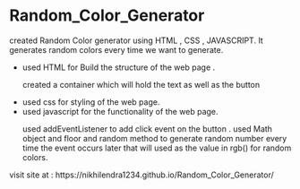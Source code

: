 # Random_Color_Generator
created Random Color generator using HTML , CSS , JAVASCRIPT. It generates random colors every time we want to generate.
<ul>
  <li> used HTML for Build the structure of the web page .
  <p>created a container which will hold the text as well as the button</p>
  </li>
  <li>
    used css for styling of the web page.
  </li>
  <li>
    used javascript for the functionality of the web page.
    <p>
      used addEventListener to add click event on the button .
      used Math object and floor and random method to generate random number every time the event occurs later that will used as the value in rgb() for random colors.
    </p>
  </li>
</ul>
<span> visit site at : https://nikhilendra1234.github.io/Random_Color_Generator/ </span>

